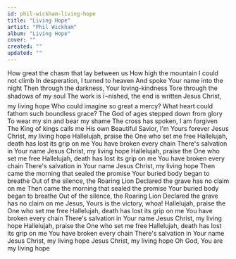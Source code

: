```yaml
---
id: phil-wickham-living-hope
title: "Living Hope"
artist: "Phil Wickham"
album: "Living Hope"
cover: ""
created: ""
updated: ""
---
```


How great the chasm that lay between us
How high the mountain I could not climb
In desperation, I turned to heaven
And spoke Your name into the night
Then through the darkness, Your loving-kindness
Tore through the shadows of my soul
The work is ï¬nished, the end is written
Jesus Christ, my living hope
Who could imagine so great a mercy?
What heart could fathom such boundless grace?
The God of ages stepped down from glory
To wear my sin and bear my shame
The cross has spoken, I am forgiven
The King of kings calls me His own
Beautiful Savior, I'm Yours forever
Jesus Christ, my living hope
Hallelujah, praise the One who set me free
Hallelujah, death has lost its grip on me
You have broken every chain
There's salvation in Your name
Jesus Christ, my living hope
Hallelujah, praise the One who set me free
Hallelujah, death has lost its grip on me
You have broken every chain
There's salvation in Your name
Jesus Christ, my living hope
Then came the morning that sealed the promise
Your buried body began to breathe
Out of the silence, the Roaring Lion
Declared the grave has no claim on me
Then came the morning that sealed the promise
Your buried body began to breathe
Out of the silence, the Roaring Lion
Declared the grave has no claim on me
Jesus, Yours is the victory, whoa!
Hallelujah, praise the One who set me free
Hallelujah, death has lost its grip on me
You have broken every chain
There's salvation in Your name
Jesus Christ, my living hope
Hallelujah, praise the One who set me free
Hallelujah, death has lost its grip on me
You have broken every chain
There's salvation in Your name
Jesus Christ, my living hope
Jesus Christ, my living hope
Oh God, You are my living hope